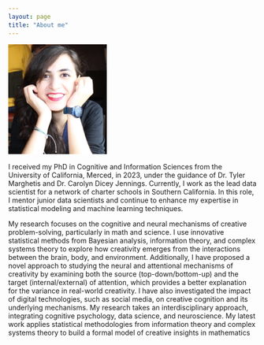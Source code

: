```yaml
---
layout: page
title: "About me"
---
```


<img src= "assets/thumb_IMG_1146_1024.jpeg" alt="thumb_IMG_1146_1024" width="200"/>

I received my PhD in Cognitive and Information Sciences from the University of California, Merced, in 2023, under the guidance of Dr. Tyler Marghetis and Dr. Carolyn Dicey Jennings. Currently, I work as the lead data scientist for a network of charter schools in Southern California. In this role, I mentor junior data scientists and continue to enhance my expertise in statistical modeling and machine learning techniques.

My research focuses on the cognitive and neural mechanisms of creative problem-solving, particularly in math and science. I use innovative statistical methods from Bayesian analysis, information theory, and complex systems theory to explore how creativity emerges from the interactions between the brain, body, and environment. Additionally, I have proposed a novel approach to studying the neural and attentional mechanisms of creativity by examining both the source (top-down/bottom-up) and the target (internal/external) of attention, which provides a better explanation for the variance in real-world creativity. I have also investigated the impact of digital technologies, such as social media, on creative cognition and its underlying mechanisms. My research takes an interdisciplinary approach, integrating cognitive psychology, data science, and neuroscience. My latest work applies statistical methodologies from information theory and complex systems theory to build a formal model of creative insights in mathematics


